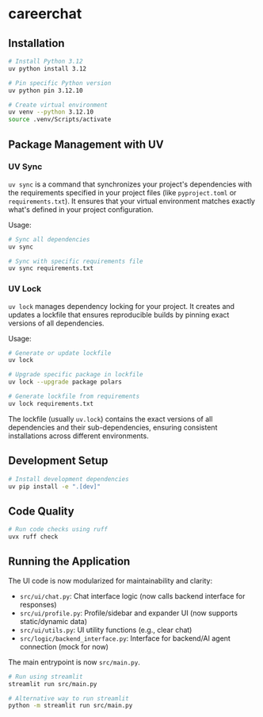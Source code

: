 # careerchat

## Installation

```bash
# Install Python 3.12
uv python install 3.12

# Pin specific Python version
uv python pin 3.12.10

# Create virtual environment
uv venv --python 3.12.10
source .venv/Scripts/activate
```

## Package Management with UV

### UV Sync

`uv sync` is a command that synchronizes your project's dependencies with the requirements specified in your project files (like `pyproject.toml` or `requirements.txt`). It ensures that your virtual environment matches exactly what's defined in your project configuration.

Usage:

```bash
# Sync all dependencies
uv sync

# Sync with specific requirements file
uv sync requirements.txt
```

### UV Lock

`uv lock` manages dependency locking for your project. It creates and updates a lockfile that ensures reproducible builds by pinning exact versions of all dependencies.

Usage:

```bash
# Generate or update lockfile
uv lock

# Upgrade specific package in lockfile
uv lock --upgrade package polars

# Generate lockfile from requirements
uv lock requirements.txt
```

The lockfile (usually `uv.lock`) contains the exact versions of all dependencies and their sub-dependencies, ensuring consistent installations across different environments.

## Development Setup

```bash
# Install development dependencies
uv pip install -e ".[dev]"
```

## Code Quality

```bash
# Run code checks using ruff
uvx ruff check
```

## Running the Application

The UI code is now modularized for maintainability and clarity:
- `src/ui/chat.py`: Chat interface logic (now calls backend interface for responses)
- `src/ui/profile.py`: Profile/sidebar and expander UI (now supports static/dynamic data)
- `src/ui/utils.py`: UI utility functions (e.g., clear chat)
- `src/logic/backend_interface.py`: Interface for backend/AI agent connection (mock for now)

The main entrypoint is now `src/main.py`.

```bash
# Run using streamlit
streamlit run src/main.py

# Alternative way to run streamlit
python -m streamlit run src/main.py
```
